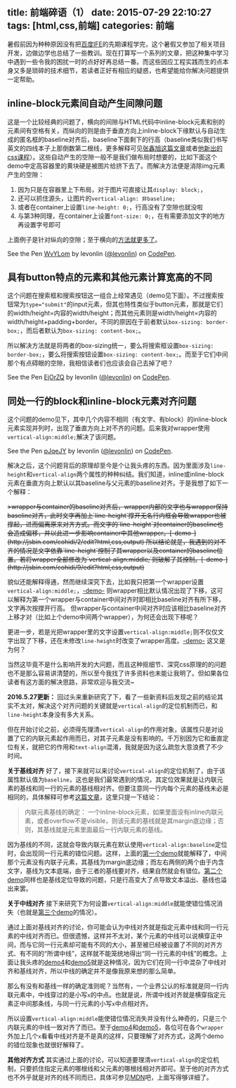title: 前端碎语（1）
date: 2015-07-29 22:10:27
tags: [html,css,前端]
categories: 前端
---
暑假前因为种种原因没有把[百度IFE](https://github.com/baidu-ife/ife)的先期课程学完，这个暑假又参加了相关项目开发，边做边学也总结了一些教训。现在打算写一个系列的文章，把这种集中学习中遇到一些令我的困扰一时的点好好再总结一番。而这些因应工程实践而生的点本身又多是琐碎的技术细节，若读者正好有相应的疑惑，也希望能给你解决问题提供一定帮助。

## inline-block元素间自动产生间隙问题
这是一个比较经典的问题了，横向的间隙与HTML代码中inline-block元素和别的元素间有空格有关，而纵向的则是由于垂直方向上inline-block下缘默认与自动生成的匿名框的baseline对齐后，baseline下面剩下的行高（baseline类似我们书写英文的四线本子上那倒数第二根线，更多解释可见[张鑫旭这篇文章](http://www.zhangxinxu.com/wordpress/2010/05/%E6%88%91%E5%AF%B9css-vertical-align%E7%9A%84%E4%B8%80%E4%BA%9B%E7%90%86%E8%A7%A3%E4%B8%8E%E8%AE%A4%E8%AF%86%EF%BC%88%E4%B8%80%EF%BC%89/)或者[他新出的css课程](http://www.imooc.com/learn/403)）。这些自动产生的空隙一般不是我们做布局时想要的，比如下面这个demo中定高容器里的黄块硬是被图片给挤下去了。而解决方法便是消除img元素产生的空隙：

1. 因为只是在容器里上下布局，对于图片可直接让其`display: block;`，
2. 还可以抓住源头，让图片的`vertical-align: 非baseline;`
3. 或者在container上设置`line-height: 0;`，行高没有了空隙也就没啦
4. 与第3种同理，在container上设置`font-size: 0;`，在有需要添加文字的地方再设置字号即可

上面例子是针对纵向的空隙；至于横向的[方法就更多了](http://www.zhangxinxu.com/wordpress/2012/04/inline-block-space-remove-%E5%8E%BB%E9%99%A4%E9%97%B4%E8%B7%9D/)。

<p data-height="268" data-theme-id="17410" data-slug-hash="WvYLom" data-default-tab="result" data-user="levonlin" class='codepen'>See the Pen <a href='http://codepen.io/levonlin/pen/WvYLom/'>WvYLom</a> by levonlin (<a href='http://codepen.io/levonlin'>@levonlin</a>) on <a href='http://codepen.io'>CodePen</a>.</p>
<script async src="//assets.codepen.io/assets/embed/ei.js"></script>

## 具有button特点的元素和其他元素计算宽高的不同
这个问题在搜索框和搜索按钮这一组合上经常遇见（demo见下面）。不过搜索按钮常为`type="submit"`的input元素，但其也特性类似于button元素，那就是它们的width/height=内容的width/height；而其他元素则是width/height=内容的width/height+padding+border。不同的原因在于前者默认`box-sizing: border-box;`，而后者默认为`box-sizing: content-box;`。

所以解决方法就是将两者的box-sizing统一，要么将搜索框设置`box-sizing: border-box;`，要么将搜索按钮设置`box-sizing: content-box;`。而至于它们中间那个有点碍眼的空隙，我相信读者们也应该会自己去掉了吧？

<p data-height="257" data-theme-id="17410" data-slug-hash="EjOrZQ" data-default-tab="result" data-user="levonlin" class='codepen'>See the Pen <a href='http://codepen.io/levonlin/pen/EjOrZQ/'>EjOrZQ</a> by levonlin (<a href='http://codepen.io/levonlin'>@levonlin</a>) on <a href='http://codepen.io'>CodePen</a>.</p>
<script async src="//assets.codepen.io/assets/embed/ei.js"></script>

## 同处一行的block和inline-block元素对齐问题
这个问题的demo见下，其中几个内容不相同（有文字、有block）的inline-block元素实现并列时，出现了垂直方向上对不齐的问题。后来我对wrapper使用`vertical-align:middle;`解决了该问题。

<p data-height="257" data-theme-id="17410" data-slug-hash="pJqeJY" data-default-tab="result" data-user="levonlin" class='codepen'>See the Pen <a href='http://codepen.io/levonlin/pen/pJqeJY/'>pJqeJY</a> by levonlin (<a href='http://codepen.io/levonlin'>@levonlin</a>) on <a href='http://codepen.io'>CodePen</a>.</p>
<script async src="//assets.codepen.io/assets/embed/ei.js"></script>

解决之后，这个问题背后的原理却至今是个让我头疼的东西。因为里面涉及`line-height`和`vertical-align`两个属性的种种纠结。我们知道，inline或inline-block元素在垂直方向上默认以其baseline与父元素的baseline对齐。于是我想了如下一个解释：

<div style="text-decoration: line-through;">
>wrapper与container的baseline对齐后，wrapper内部的文字也与wrapper保持baseline对齐，此时文字再加上`line-height`撑开无名行内框会导致wrapper也被撑起，进而偏离原来对齐方式。而文字的`line-height`对container的baseline也会造成偏移，并以此进一步影响container中其他wrapper。[-demo-](http://jsbin.com/cohidi/2/edit?html,css,output)
所以结论就是，我遇到的对不齐的情况是文字依靠`line-height`控制了其wrapper以及container的baseline位置。若将wrapper全部修改为`vertical-align:middle;`则破解了其控制。[-demo-](http://jsbin.com/cohidi/9/edit?html,css,output)
</div>

貌似还能解释得通，然而继续深究下去，比如我只把第一个wrapper设置`vertical-align:middle;`，[-demo-](http://jsbin.com/bebihi/6/edit?html,css,output) 则wrapper相比默认情况出现了下移，这可以解释为第一个wrapper与container中间对齐时即相比baseline对齐有所下移，文字再次按撑开行高。
但wrapper与container中间对齐时应该相比baseline对齐上移才对（比如上个demo中间两个wrapper），为何还会出现下移呢？

更进一步，若是光把wrapper里的文字设置`vertical-align:middle;`则不仅仅文字出现了下移，还在未修改`line-height`时改变了wrapper高度。[-demo-](http://jsbin.com/bebihi/8/edit?html,css,output) 这又是为何？

当然这毕竟不是什么影响开发的大问题，而且这种抠细节、深究css原理的的问题也不是那么容易讲清楚的，所以至今我找了许多资料也未能让我明了。但如果各位读者有这方面的解决思路，非常欢迎与我交流~

**2016.5.27更新：**
回过头来重新研究了下，看了一些新资料后发现之前的结论其实不太对，解决这个对齐问题的关键就是`vertical-align`的定位机制而已，和`line-height`本身没有多大关系。

但在开始讨论之前，必须得先理清`vertical-align`的作用对象，该属性只是对设置了它的内联元素起作用而已，对其子元素是没有影响的。千万别因为它和垂直定位有关，就把它的作用和`text-align`混淆，我就是因为这么疏忽大意浪费了不少时间。

**关于基线对齐**
好了，接下来就可以来讨论`vertical-align`的定位机制了，由于该属性默认值为`baseline`，这也是我们最常遇到的情况，其定位效果就是让内联元素的基线和同一行的元素的基线相对齐。但要注意同一行内每个元素的基线未必是相同的，具体解释可参考[这篇文章](http://www.zhangxinxu.com/wordpress/2015/08/css-deep-understand-vertical-align-and-line-height/)，这里只提一下结论：

>内联元素基线的确定：
>一个inline-block元素，如果里面没有inline内联元素，或者overflow不是visible，则该元素的基线就是其margin底边缘；否则，其基线就是元素里面最后一行内联元素的基线。

因为基线的不同，这就会导致内联元素在默认使用`vertical-align:baseline`定位时，会出现同一行元素的错位问题。这样，上面的[第一个demo](http://codepen.io/levonlin/pen/pJqeJY/)就能解释了，中间那个元素没有内联子元素，其基线为margin底边缘；而左右两侧的两个由于内含文字，基线为文本底端，由于三者的基线要对齐，结果自然就会有错位。[第二个demo](http://jsbin.com/cohidi/2/edit?html,css,output)同样也是基线定位导致的问题，只是行高变大了点导致文本溢出、基线也溢出来罢。

**关于中线对齐**
接下来研究下为何设置`vertical-align:middle`就能使错位情况消失（也就是[第三个demo](http://jsbin.com/cohidi/9/edit?html,css,output)的情况）。

通过上面对基线对齐的讨论，你可能会认为中线对齐就是指定元素中线和同一行元素的中线对齐而已。但很遗憾，这样并不太对，某个元素的中线可以说横穿正中间，而与它同一行元素却可能有不同的大小，甚至被已经被设置了不同的对齐方式、有不同的“所谓中线”，这样就不能笼统地得出“同一行元素的中线”的概念。上面让我头疼的[demo4](http://jsbin.com/bebihi/6/edit?html,css,output)和[demo5](http://jsbin.com/bebihi/8/edit?html,css,output)就是这种情况，因为它们在同一行中混杂了中线对齐和基线对齐，所以中线的确定并不是像我原来想的那么简单。

那么有没有和基线一样的确定准则呢？当然有，一个业界公认的标准就是同一行内联元素中，中线穿过的是小写`x`的中点。也就是说，所谓中线对齐就是横穿指定元素正中间那条线，与同一行元素的小写`x`中点相对齐。

所以设置`vertical-align:middle`能使错位情况消失并没有什么神奇的，只是三个内联元素的中线一致对齐了而已。至于[demo4](http://jsbin.com/bebihi/6/edit?html,css,output)和[demo5](http://jsbin.com/bebihi/8/edit?html,css,output)，各位可在各个`wrapper`外加上几个`x`看看中线对齐是不是真的这样，只要理解了对齐方式，这两个demo的错位现象也就很好解释了。

**其他对齐方式**
其实通过上面的讨论，可以知道要理清`vertical-align`的定位机制，只要抓住指定元素的哪根线和父元素的哪根线相对齐即可。至于他的对齐方式也不外乎就是对齐的线不同而已，具体可参见[MDN](https://developer.mozilla.org/zh-CN/docs/Web/CSS/vertical-align)吧，上面写得够详细了。
